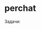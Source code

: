 # perchat

Задачи:  
  
[](https://docs.google.com/document/d/1hi5j7zhPOOnwGTdjN7ygUaAb5IRatQNwXsIQlHuVHZE/edit)
